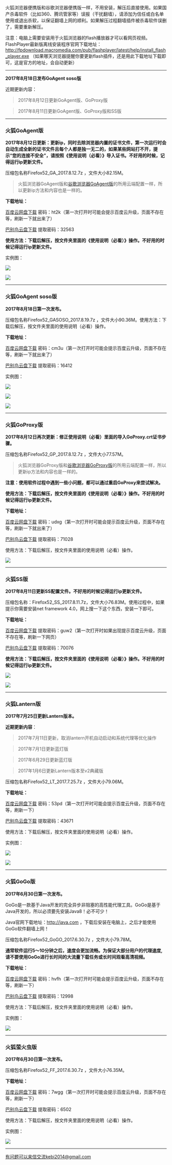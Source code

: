 火狐浏览器便携版和谷歌浏览器便携版一样，不用安装，解压后直接使用。如果国产杀毒软件（比如360、腾讯管家等）误报（干扰翻墙），请添加为信任或白名单使用或退出杀软，以保证翻墙上网的顺利。如果解压过程翻墙插件被杀毒软件误删了，需要重新解压。

注意：电脑上需要安装用于火狐浏览器的flash播放器才可以看网页视频。FlashPlayer最新版离线安装程序官网下载地址：
http://fpdownload.macromedia.com/pub/flashplayer/latest/help/install_flash_player.exe （如果哪天浏览器提醒你要更新flash插件，还是用此下载地址下载即可，这是官方的地址，会自动更新）

***

**2017年8月18日发布GoAgent soso版**

近期更新内容：

> 2017年8月12日更新GoAgent版、GoProxy版

> 2017年8月11日更新GoAgent版、GoProxy版和SS版

***


### 火狐GoAgent版

**2017年8月12日更新：更新ip，同时去除浏览器内置的证书文件，第一次运行时会自动生成全新的证书文件且每个人都是独一无二的，如果某些网站打不开，提示“您的连接不安全”，请按照《使用说明（必看）》导入证书。不好用的时候，记得运行ip更新文件。**

压缩包名称Firefox52_GA_2017.8.12.7z ，文件大小82.15M。

> 火狐浏览器GoAgent版和[谷歌浏览器GoAgent版](https://github.com/Alvin9999/new-pac/wiki/GoAgent%E7%89%88)的所用云端配置一样，所以更新ip方法和内容也是一样的。

**下载地址：**

[百度云网盘下载](http://pan.baidu.com/s/1c2ALVws) 密码：ht2k（第一次打开时可能会提示百度云升级，页面不存在等，刷新一下就出来了）

[巴别鸟云盘下载](https://www.babel.cc/share.do?s=8507903245355772) 提取密码：32563

**使用方法：下载后解压，按文件夹里面的《使用说明（必看）》操作。不好用的时候记得运行ip更新文件。**

实例图：

![](https://raw.githubusercontent.com/Alvin9999/pac2/master/softimag/52firefoxga001.png)

![](https://raw.githubusercontent.com/Alvin9999/pac2/master/火狐3.png)


***

### 火狐GoAgent soso版

**2017年8月18日第一次发布。**

压缩包名称Firefox52_GASOSO_2017.8.19.7z ，文件大小90.36M。使用方法：下载后解压，按文件夹里面的使用说明（必看）操作。


**下载地址：**

[百度云网盘下载](http://pan.baidu.com/s/1bpIVQcJ) 密码：cm3u（第一次打开时可能会提示百度云升级，页面不存在等，刷新一下就出来了）

[巴别鸟云盘下载](https://www.babel.cc/share.do?s=4676025317420051) 提取密码：16412


实例图：

![](https://raw.githubusercontent.com/Alvin9999/pac2/master/softimag/52firefoxsoso001.png)

![](https://raw.githubusercontent.com/Alvin9999/pac2/master/xxmini0.PNG)

![](https://raw.githubusercontent.com/Alvin9999/pac2/master/xxmini1.PNG)

***

### 火狐GoProxy版

**2017年8月12日再次更新：修正使用说明（必看）里面的导入GoProxy.crt证书步骤。**

压缩包名称Firefox52_GP_2017.8.12.7z ，文件大小77.57M。

> 火狐浏览器GoProxy版和[谷歌浏览器GoProxy版](https://github.com/Alvin9999/new-pac/wiki/GoProxy%E7%89%88)的所用云端配置一样，所以更新ip方法和内容也是一样的。

**注意：使用软件过程中遇到一些小问题，都可以通过重启GoProxy来尝试解决。**

**使用方法：下载后解压，按文件夹里面的《使用说明（必看）》操作。不好用的时候记得运行ip更新文件。**

**下载地址：**

[百度云网盘下载](http://pan.baidu.com/s/1jIzKoVO) 密码：udxg（第一次打开时可能会提示百度云升级，页面不存在等，刷新一下就出来了）

[巴别鸟云盘下载](https://www.babel.cc/share.do?s=8012657216780421) 提取密码：71028


使用方法：下载后解压，按文件夹里面的使用说明（必看）操作。

![](https://raw.githubusercontent.com/Alvin9999/pac2/master/softimag/52firefoxgp001.png)


***

### 火狐SS版

**2017年8月11日更新SS配置文件。不好用的时候记得运行ip更新文件。**

压缩包名称：Firefox52_SS_2017.8.11.7z，文件大小76.83M。使用过程中，如果提示你需要安装net framework 4.0，网上搜一下这个东西，安装一下即可。


**下载地址：**

[百度云网盘下载](http://pan.baidu.com/s/1jIzeNyQ) 提取密码：guw2（第一次打开时如果出现提示百度云升级，页面不存在等，刷新一下网页）

[巴别鸟云盘下载](https://www.babel.cc/share.do?s=6214384475933684) 提取密码：70076


**使用方法：下载后解压，按文件夹里面的《使用说明（必看）》操作。不好用的时候记得运行ip更新文件。**

![](https://raw.githubusercontent.com/Alvin9999/pac2/master/softimag/52firefoxss001.png)

![](https://raw.githubusercontent.com/Alvin9999/pac2/master/ss001.PNG)


***

### 火狐Lantern版

**2017年7月25日更新Lantern版本。**

**近期更新内容**：

> 2017年7月11日更新，取消lantern开机自动启动和系统代理等优化操作

> 2017年7月1日更新蓝灯版

> 2017年6月29日更新蓝灯版

> 2017年1月6日更新Lantern版本至v2典藏版

压缩包名称Firefox52_LT_2017.7.25.7z ，文件大小79.06M。

**下载地址：**

[百度云网盘下载](http://pan.baidu.com/s/1bp90KWZ) 密码：53pd（第一次打开时可能会提示百度云升级，页面不存在等，刷新一下）

[巴别鸟云盘下载](https://www.babel.cc/share.do?s=7556773488128372) 提取密码：43671


使用方法：下载后解压，按文件夹里面的使用说明（必看）操作。

实例图：

![](https://raw.githubusercontent.com/Alvin9999/pac2/master/火狐52LT003.PNG)

![](https://raw.githubusercontent.com/Alvin9999/pac2/master/火狐2.png)

***

### 火狐GoGo版

**2017年6月30日第一次发布。**

GoGo是一款基于Java开发的完全异步非阻塞的高性能代理工具。GoGo是基于Java开发的，所以必须要先安装Java8！必不可少！

Java官网下载地址：http://java.com ，下载后安装在电脑上，之后才能使用GoGo软件翻墙上网！

压缩包名称Firefox52_GoGO_2017.6.30.7z ，文件大小79.78M。

**通常软件运行5～10分钟之后，速度会更加流畅。为保证大部分用户的代理速度, 请不要使用GoGo进行长时间的大流量下载任务或长时间观看高清视频。**


**下载地址：**

[百度云网盘下载](http://pan.baidu.com/s/1qXNBOdA) 密码：hvfh（第一次打开时可能会提示百度云升级，页面不存在等，刷新一下）

[巴别鸟云盘下载](http://www.babel.cc/share.do?s=975553020309647) 提取密码：12998


使用方法：下载后解压，按文件夹里面的使用说明（必看）操作。

实例图：

![](https://raw.githubusercontent.com/Alvin9999/pac2/master/火狐GoGo1.png)

***

### 火狐萤火虫版

**2017年6月30日第一次发布。**

压缩包名称Firefox52_FF_2017.6.30.7z ，文件大小76.35M。

**下载地址：**

[百度云网盘下载](http://pan.baidu.com/s/1pLCyIiZ) 密码：7wgg（第一次打开时可能会提示百度云升级，页面不存在等，刷新一下）

[巴别鸟云盘下载](http://www.babel.cc/share.do?s=3806614586666996) 提取密码：6502


使用方法：下载后解压，按文件夹里面的使用说明（必看）操作。

实例图：

![](https://raw.githubusercontent.com/Alvin9999/pac2/master/火狐FF1.png)

***

有问题可以来信交流kebi2014@gmail.com